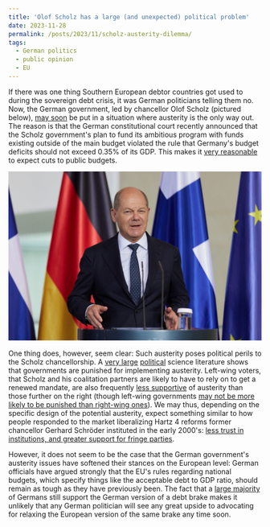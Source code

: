 ```yaml
---
title: 'Olof Scholz has a large (and unexpected) political problem'
date: 2023-11-28
permalink: /posts/2023/11/scholz-austerity-dilemma/
tags:
  - German politics
  - public opinion
  - EU
---
```


If there was one thing Southern European debtor countries got used to during the sovereign debt crisis, it was German politicians telling them no. Now, the German government, led by chancellor Olof Scholz (pictured below), [may soon](https://www.politico.eu/article/germany-debt-austerity-climate-olaf-scholz-christian-lindner/) be put in a situation where austerity is the only way out. The reason is that the German constitutional court recently announced that the Scholz government's plan to fund its ambitious program with funds existing outside of the main budget violated the rule that Germany's budget deficits should not exceed 0.35% of its GDP. This makes it [very reasonable](https://www.politico.eu/article/olaf-scholz-says-germany-will-get-new-budget-quickly-spending-crisis/) to expect cuts to public budgets.

<img src="/images/53052079151_4257fda2f5_k.jpg" class="img-responsive" alt="Picture of German chancellor Olof Scholz"> </div>

One thing does, however, seem clear: Such austerity poses political perils to the Scholz chancellorship. A [very large](https://journals.sagepub.com/doi/full/10.1177/1465116513495595?casa_token=6SxIrna_gh8AAAAA%3AuwFEt6kTC8Yg0n9j9rb_DKjbVBfKL7gCnHGTyd7wEyFtkFnDSy_rzZd-WB5sDi-hNgdZcc-PNlgj) [political](https://www.cambridge.org/core/journals/british-journal-of-political-science/article/effect-of-austerity-packages-on-government-popularity-during-the-great-recession/AB8459689B9F126B11E50C488138CDEB) science literature shows that governments are punished for implementing austerity. Left-wing voters, that Scholz and his coalitation partners are likely to have to rely on to get a renewed mandate, are also frequently [less supportive](https://www.cambridge.org/core/journals/american-political-science-review/article/why-austerity-the-mass-politics-of-a-contested-policy/18BB0AFFA94DD800D52024EA0A1333FE) of austerity than those further on the right (though left-wing governments [may not be more likely to be punished than right-wing ones](https://www.cambridge.org/core/journals/european-political-science-review/article/are-governments-paying-a-price-for-austerity-fiscal-consolidations-reduce-government-approval/CB0FE9FF150FE6FEF14779BC23180E64)). We may thus, depending on the specific design of the potential austerity, expect something similar to how people responded to the market liberalizing Hartz 4 reforms former chancellor Gerhard Schröder instituted in the early 2000's: [less trust in institutions, and greater support for fringe parties](https://journals.sagepub.com/doi/full/10.1177/0958928718774259?casa_token=ElvSDXguqaQAAAAA%3A7aAVOhovyjthee5ACD19xV9DOg3Rz3TIVHsJvCB8L4WYzHnoGDZ5LewuEa64fgYBl_I7kMGtVfO_). 

However, it does not seem to be the case that the German government's austerity issues have softened their stances on the European level: German officials have argued strongly that the EU's rules regarding national budgets, which specify things like the acceptable debt to GDP ratio, should remain as tough as they have previously been. The fact that a [large majority](https://www.spiegel.de/politik/deutschland/schuldenbremse-mehrheit-der-deutschen-ist-laut-spiegel-umfrage-gegen-abschaffung-a-fae2b934-eb2b-4c6a-80b6-9479ae7a30b5) of Germans still support the German version of a debt brake makes it unlikely that any German politician will see any great upside to advocating for relaxing the European version of the same brake any time soon. 
